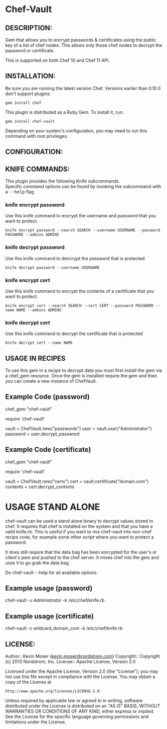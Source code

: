 # Chef-Vault

## DESCRIPTION:

Gem that allows you to encrypt passwords & certificates using the public key of
a list of chef nodes.  This allows only those chef nodes to decrypt the 
password or certificate.

This is supported on both Chef 10 and Chef 11 API.

## INSTALLATION:

Be sure you are running the latest version Chef. Versions earlier than 0.10.0
don't support plugins:

    gem install chef

This plugin is distributed as a Ruby Gem. To install it, run:

    gem install chef-vault

Depending on your system's configuration, you may need to run this command with 
root privileges.

## CONFIGURATION:

## KNIFE COMMANDS:

This plugin provides the following Knife subcommands.  
Specific command options can be found by invoking the subcommand with a 
<tt>--help</tt> flag

### knife encrypt password

Use this knife command to encrypt the username and password that you want to
protect.

    knife encrypt password --search SEARCH --username USERNAME --password PASSWORD --admins ADMINS


### knife decrypt password

Use this knife command to dencrypt the password that is protected

    knife decrypt password --username USERNAME

### knife encrypt cert

Use this knife command to encrypt the contents of a certificate that you want
to protect.

    knife encrypt cert --search SEARCH --cert CERT --password PASSWORD --name NAME --admins ADMINS

### knife decrypt cert

Use this knife command to decrypt the certificate that is protected

    knife decrypt cert --name NAME

## USAGE IN RECIPES

To use this gem in a recipe to decrypt data you must first install the gem
via a chef_gem resource.  Once the gem is installed require the gem and then
you can create a new instance of ChefVault.

## Example Code (password)

  chef_gem "chef-vault"

  require 'chef-vault'

  vault = ChefVault.new("passwords")
  user = vault.user("Administrator")
  password = user.decrypt_password

## Example Code (certificate)

  chef_gem "chef-vault"

  require 'chef-vault'

  vault = ChefVault.new("certs")
  cert = vault.certificate("domain.com")
  contents = cert.decrypt_contents

# USAGE STAND ALONE

chef-vault can be used a stand alone binary to decrypt values stored in chef.
It requires that chef is installed on the system and that you have a valid
knife.rb.  This is useful if you want to mix chef-vault into non-chef recipe
code, for example some other script where you want to protect a password.

It does still require that the data bag has been encrypted for the user's or
client's pem and pushed to the chef server.  It mixes chef into the gem and 
uses it to go grab the data bag.

Do chef-vault --help for all available options

## Example usage (password)

  chef-vault -u Administrator -k /etc/chef/knife.rb

## Example usage (certificate)

  chef-vault -c wildcard_domain_com -k /etc/chef/knife.rb

## LICENSE:

Author:: Kevin Moser (<kevin.moser@nordstrom.com>)
Copyright:: Copyright (c) 2013 Nordstrom, Inc.
License:: Apache License, Version 2.0

Licensed under the Apache License, Version 2.0 (the "License");
you may not use this file except in compliance with the License.
You may obtain a copy of the License at

    http://www.apache.org/licenses/LICENSE-2.0

Unless required by applicable law or agreed to in writing, software
distributed under the License is distributed on an "AS IS" BASIS,
WITHOUT WARRANTIES OR CONDITIONS OF ANY KIND, either express or implied.
See the License for the specific language governing permissions and
limitations under the License.
